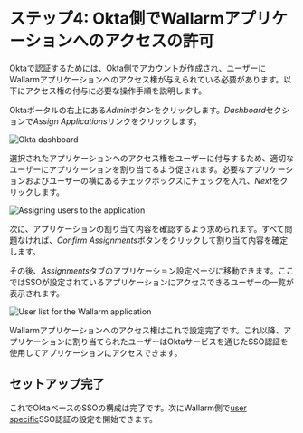 # ステップ4: Okta側でWallarmアプリケーションへのアクセスの許可

[img-dashboard]:    ../../../../images/admin-guides/configuration-guides/sso/okta/okta-assign-app.png
[img-assignments]:  ../../../../images/admin-guides/configuration-guides/sso/okta/assignments.png
[img-user-list]:    ../../../../images/admin-guides/configuration-guides/sso/okta/user-list.png

[doc-use-user-auth]:   ../employ-user-auth.md 

Oktaで認証するためには、Okta側でアカウントが作成され、ユーザーにWallarmアプリケーションへのアクセス権が与えられている必要があります。以下にアクセス権の付与に必要な操作手順を説明します。

Oktaポータルの右上にある*Admin*ボタンをクリックします。*Dashboard*セクションで*Assign Applications*リンクをクリックします。

![Okta dashboard][img-dashboard]

選択されたアプリケーションへのアクセス権をユーザーに付与するため、適切なユーザーにアプリケーションを割り当てるよう促されます。必要なアプリケーションおよびユーザーの横にあるチェックボックスにチェックを入れ、*Next*をクリックします。

![Assigning users to the application][img-assignments]

次に、アプリケーションの割り当て内容を確認するよう求められます。すべて問題なければ、*Confirm Assignments*ボタンをクリックして割り当て内容を確定します。

その後、*Assignments*タブのアプリケーション設定ページに移動できます。ここではSSOが設定されているアプリケーションにアクセスできるユーザーの一覧が表示されます。

![User list for the Wallarm application][img-user-list]

Wallarmアプリケーションへのアクセス権はこれで設定完了です。これ以降、アプリケーションに割り当てられたユーザーはOktaサービスを通じたSSO認証を使用してアプリケーションにアクセスできます。

## セットアップ完了

これでOktaベースのSSOの構成は完了です。次にWallarm側で[user specific][doc-use-user-auth]SSO認証の設定を開始できます。